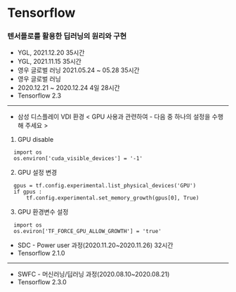 # Tensorflow

### 텐서플로를 활용한 딥러닝의 원리와 구현 

* YGL, 2021.12.20 35시간
* YGL, 2021.11.15 35시간
* 영우 글로벌 러닝 2021.05.24 ~ 05.28 35시간
* 영우 글로벌 러닝 
* 2020.12.21 ~ 2020.12.24 4일 28시간
* Tensorflow 2.3

---

* 삼성 디스플레이 VDI 환경 
< GPU 사용과 관련하여 - 다음 중 하나의 설정을 수행해 주세요 >  
1. GPU disable
```
  import os
  os.environ['cuda_visible_devices'] = '-1'
```
2. GPU 설정 변경
```
  gpus = tf.config.experimental.list_physical_devices('GPU')
  if gpus :
      tf.config.experimental.set_memory_growth(gpus[0], True)
```
3. GPU 환경변수 설정
```
  import os
  os.eviron['TF_FORCE_GPU_ALLOW_GROWTH'] = 'true'
```



* SDC - Power user 과정(2020.11.20~2020.11.26) 32시간
* Tensorflow 2.1.0

---

* SWFC - 머신러닝/딥러닝 과정(2020.08.10~2020.08.21)
* Tensorflow 2.3.0
